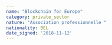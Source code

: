 ```yaml
---
name: "Blockchain for Europe"
category: private_sector
nature: "Association professionnelle "
nationality: BEL
date_signed: '2018-11-12'
---
```

    